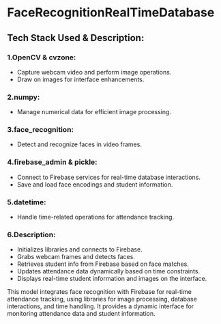 
# FaceRecognitionRealTimeDatabase

## Tech Stack Used & Description:
### 1.OpenCV & cvzone:
- Capture webcam video and perform image operations.
- Draw on images for interface enhancements.
### 2.numpy:
- Manage numerical data for efficient image processing.
### 3.face_recognition:
- Detect and recognize faces in video frames.
### 4.firebase_admin & pickle:
- Connect to Firebase services for real-time database interactions.
- Save and load face encodings and student information.
### 5.datetime:
- Handle time-related operations for attendance tracking.
### 6.Description:
- Initializes libraries and connects to Firebase.
- Grabs webcam frames and detects faces.
- Retrieves student info from Firebase based on face matches.
- Updates attendance data dynamically based on time constraints.
- Displays real-time student information and images on the interface.

This model integrates face recognition with Firebase for real-time attendance tracking, using libraries for image processing, database interactions, and time handling. It provides a dynamic interface for monitoring attendance data and student information.
